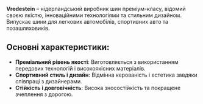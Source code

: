 **Vredestein** – нідерландський виробник шин преміум-класу, відомий своєю якістю, інноваційними технологіями та стильним дизайном. Випускає шини для легкових автомобілів, спортивних авто та позашляховиків.

## Основні характеристики:

- **Преміальний рівень якості**: Виготовляється з використанням передових технологій і високоякісних матеріалів.
- **Спортивний стиль і дизайн**: Відмінна керованість і естетика завдяки співпраці з дизайнерами.
- **Стійкість і довговічність**: Висока зносостійкість та покращене зчеплення з дорогою.
